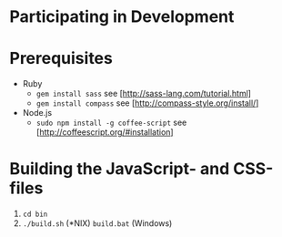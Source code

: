 # Participating in Development

# Prerequisites
- Ruby
    - `gem install sass` see [http://sass-lang.com/tutorial.html]
    - `gem install compass` see [http://compass-style.org/install/]
- Node.js
    - `sudo npm install -g coffee-script` see [http://coffeescript.org/#installation]

# Building the JavaScript- and CSS-files
1. `cd bin`
2. `./build.sh` (*NIX) `build.bat` (Windows)


